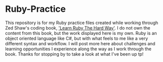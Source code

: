 # Ruby-Practice

This repository is for my Ruby practice files created while working through Zed Shaw's coding book, ['Learn Ruby The Hard Way'](https://learnrubythehardway.org/book/). I do not own the content from this book, but the work displayed here is my own. Ruby is an object oriented language like C#, but with what feels to me like a very different syntax and workflow. I will post more here about challenges and learning opportunities I experience along the way as I work through the book. Thanks for stopping by to take a look at what I've been up tp!

